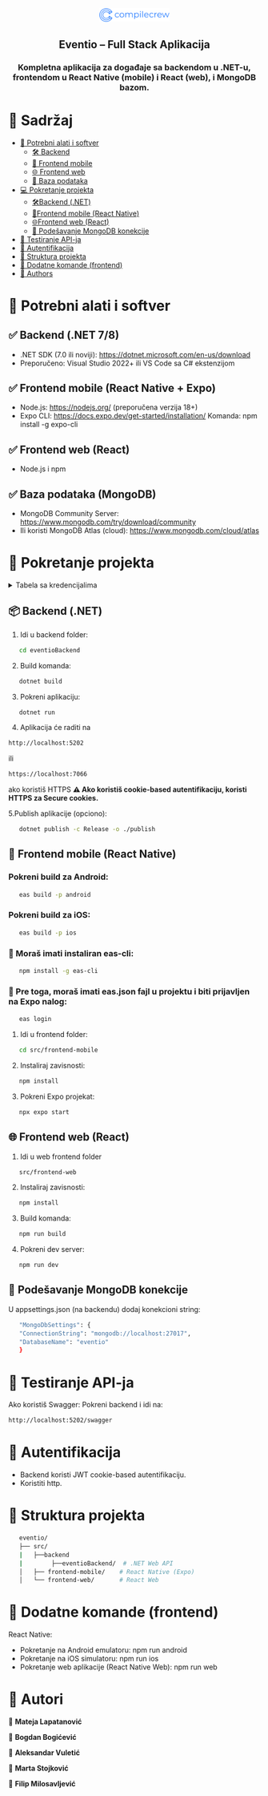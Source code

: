 <div align="center">
  <!-- You are encouraged to replace this logo with your own! Otherwise you can also remove it. -->
  <img src="./docs/logo/png/logo_1.png" alt="logo" width="140"  height="auto" />
  <br/>

  <h2><b>Eventio – Full Stack Aplikacija</b></h2>
  <h3>Kompletna aplikacija za događaje sa backendom u .NET-u, frontendom u React Native (mobile) i React (web), i MongoDB bazom.</h3>

</div>

# 📗 Sadržaj

- [📖 Potrebni alati i softver](#potrebni-alati)
  - [🛠 Backend](#backend)
  - [📱 Frontend mobile](#frontend-mobile)
  - [🌐 Frontend web](#frontend-web)
  - [💾 Baza podataka](#database)
- [💻 Pokretanje projekta](#getting-started)
  - [🛠Backend (.NET)](#back)
  - [📱Frontend mobile (React Native)](#frontM)
  - [🌐Frontend web (React)](#frontW)
  - [💾 Podešavanje MongoDB konekcije](#mongo)
- [🧪 Testiranje API-ja](#test)
- [🔐 Autentifikacija](#auth)
- [📂 Struktura projekta](#structure)
- [🧵 Dodatne komande (frontend)](#komande)
- [👥 Authors](#authors)

# 🧰 Potrebni alati i softver <a name="potrebni-alati"></a>
## ✅ Backend (.NET 7/8) <a name="backend"></a>
- .NET SDK (7.0 ili noviji): https://dotnet.microsoft.com/en-us/download
- Preporučeno: Visual Studio 2022+ ili VS Code sa C# ekstenzijom

## ✅ Frontend mobile (React Native + Expo) <a name="frontend-mobile"></a>
- Node.js: https://nodejs.org/ (preporučena verzija 18+)
- Expo CLI: https://docs.expo.dev/get-started/installation/
  Komanda: npm install -g expo-cli

## ✅ Frontend web (React) <a name="frontend-web"></a>
- Node.js i npm

## ✅ Baza podataka (MongoDB) <a name="database"></a>
- MongoDB Community Server: https://www.mongodb.com/try/download/community
- Ili koristi MongoDB Atlas (cloud): https://www.mongodb.com/cloud/atlas

# 🚀 Pokretanje projekta <a name="getting-started"></a>

<details>
  <summary>Tabela sa kredencijalima</summary>
   |E-mail|First_name|Last_name|Password|Role|

   |jati@gmail.com|Ja|Ti|Sifra123|Organizator|

   |filip1@gmail.com|null|null||null|

   |johndoe@gmail.com|John|Doe|Sifra123|Organizator|
</details>
 
## 📦 Backend (.NET) <a name="back"></a>
1. Idi u backend folder:
```sh
   cd eventioBackend
```

2. Build komanda:
```sh
   dotnet build
```

3. Pokreni aplikaciju:
```sh
   dotnet run
```

4. Aplikacija će raditi na 
```sh
http://localhost:5202
```
ili
```sh 
https://localhost:7066
```
ako koristiš HTTPS
**⚠️ Ako koristiš cookie-based autentifikaciju, koristi HTTPS za Secure cookies.**


5.Publish aplikacije (opciono):
```sh
   dotnet publish -c Release -o ./publish
```

## 📱 Frontend mobile (React Native) <a name="frontM"></a>

### Pokreni build za Android:

```sh
   eas build -p android
```

### Pokreni build za iOS:

```sh
   eas build -p ios
```

### 📌 Moraš imati instaliran eas-cli:

```sh
   npm install -g eas-cli
```

### 📌 Pre toga, moraš imati eas.json fajl u projektu i biti prijavljen na Expo nalog:

```sh
   eas login
```

1. Idi u frontend folder:
```sh
   cd src/frontend-mobile
```

2. Instaliraj zavisnosti:
```sh
   npm install
```
3. Pokreni Expo projekat:
```sh
   npx expo start
```
## 🌐 Frontend web (React) <a name="frontW"></a>
1. Idi u web frontend folder
```sh
   src/frontend-web
```
2. Instaliraj zavisnosti:
```sh
   npm install
```
3. Build komanda:
```sh
   npm run build
```
4. Pokreni dev server:
```sh
   npm run dev
```
## 💾 Podešavanje MongoDB konekcije <a name="mongo"></a>
U appsettings.json (na backendu) dodaj konekcioni string:
```sh
   "MongoDbSettings": {
   "ConnectionString": "mongodb://localhost:27017",
   "DatabaseName": "eventio"
   }
```
# 🧪 Testiranje API-ja <a name="test"></a>
Ako koristiš Swagger:
Pokreni backend i idi na:
```sh
http://localhost:5202/swagger
```

# 🔐 Autentifikacija <a name="auth"></a>
- Backend koristi JWT cookie-based autentifikaciju.
- Koristiti http.

# 📂 Struktura projekta <a name="structure"></a>
```sh
   eventio/
   ├── src/
   |   ├──backend
   |        ├──eventioBackend/  # .NET Web API
   │   ├── frontend-mobile/    # React Native (Expo)
   │   └── frontend-web/       # React Web
```

# 🧵 Dodatne komande (frontend) <a name="komande"></a>
React Native:
- Pokretanje na Android emulatoru: npm run android
- Pokretanje na iOS simulatoru: npm run ios
- Pokretanje web aplikacije (React Native Web): npm run web

# 🤝 Autori <a name="authors"></a>
👤 **Mateja Lapatanović**

👤 **Bogdan Bogićević**

👤 **Aleksandar Vuletić**

👤 **Marta Stojković**

👤 **Filip Milosavljević**
